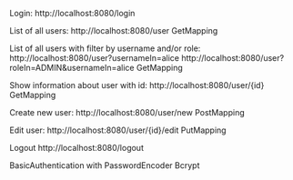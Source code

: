 Login:
http://localhost:8080/login

List of all users:
http://localhost:8080/user
GetMapping

List of all users with filter by username and/or role:
http://localhost:8080/user?usernameIn=alice
http://localhost:8080/user?roleIn=ADMIN&usernameIn=alice
GetMapping

Show information about user with id:
http://localhost:8080/user/{id}
GetMapping

Create new user:
http://localhost:8080/user/new
PostMapping

Edit user:
http://localhost:8080/user/{id}/edit
PutMapping

Logout
http://localhost:8080/logout

BasicAuthentication with PasswordEncoder Bcrypt


